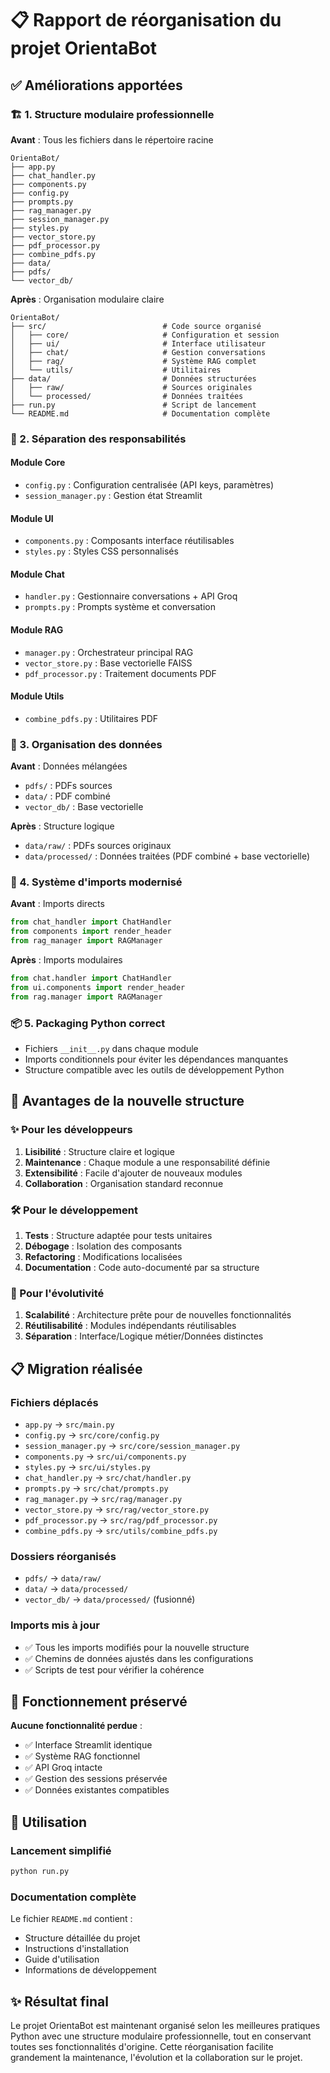 # 📋 Rapport de réorganisation du projet OrientaBot

## ✅ Améliorations apportées

### 🏗️ 1. Structure modulaire professionnelle

**Avant** : Tous les fichiers dans le répertoire racine
```
OrientaBot/
├── app.py
├── chat_handler.py
├── components.py
├── config.py
├── prompts.py
├── rag_manager.py
├── session_manager.py
├── styles.py
├── vector_store.py
├── pdf_processor.py
├── combine_pdfs.py
├── data/
├── pdfs/
└── vector_db/
```

**Après** : Organisation modulaire claire
```
OrientaBot/
├── src/                          # Code source organisé
│   ├── core/                     # Configuration et session
│   ├── ui/                       # Interface utilisateur
│   ├── chat/                     # Gestion conversations
│   ├── rag/                      # Système RAG complet
│   └── utils/                    # Utilitaires
├── data/                         # Données structurées
│   ├── raw/                      # Sources originales
│   └── processed/                # Données traitées
├── run.py                        # Script de lancement
└── README.md                     # Documentation complète
```

### 🔧 2. Séparation des responsabilités

#### Module **Core**
- `config.py` : Configuration centralisée (API keys, paramètres)
- `session_manager.py` : Gestion état Streamlit

#### Module **UI** 
- `components.py` : Composants interface réutilisables
- `styles.py` : Styles CSS personnalisés

#### Module **Chat**
- `handler.py` : Gestionnaire conversations + API Groq
- `prompts.py` : Prompts système et conversation

#### Module **RAG**
- `manager.py` : Orchestrateur principal RAG
- `vector_store.py` : Base vectorielle FAISS
- `pdf_processor.py` : Traitement documents PDF

#### Module **Utils**
- `combine_pdfs.py` : Utilitaires PDF

### 📁 3. Organisation des données

**Avant** : Données mélangées
- `pdfs/` : PDFs sources
- `data/` : PDF combiné
- `vector_db/` : Base vectorielle

**Après** : Structure logique
- `data/raw/` : PDFs sources originaux
- `data/processed/` : Données traitées (PDF combiné + base vectorielle)

### 🔗 4. Système d'imports modernisé

**Avant** : Imports directs
```python
from chat_handler import ChatHandler
from components import render_header
from rag_manager import RAGManager
```

**Après** : Imports modulaires
```python
from chat.handler import ChatHandler
from ui.components import render_header
from rag.manager import RAGManager
```

### 📦 5. Packaging Python correct

- Fichiers `__init__.py` dans chaque module
- Imports conditionnels pour éviter les dépendances manquantes
- Structure compatible avec les outils de développement Python

## 🚀 Avantages de la nouvelle structure

### ✨ Pour les développeurs
1. **Lisibilité** : Structure claire et logique
2. **Maintenance** : Chaque module a une responsabilité définie
3. **Extensibilité** : Facile d'ajouter de nouveaux modules
4. **Collaboration** : Organisation standard reconnue

### 🛠️ Pour le développement
1. **Tests** : Structure adaptée pour tests unitaires
2. **Débogage** : Isolation des composants
3. **Refactoring** : Modifications localisées
4. **Documentation** : Code auto-documenté par sa structure

### 🔄 Pour l'évolutivité
1. **Scalabilité** : Architecture prête pour de nouvelles fonctionnalités
2. **Réutilisabilité** : Modules indépendants réutilisables
3. **Séparation** : Interface/Logique métier/Données distinctes

## 📋 Migration réalisée

### Fichiers déplacés
- `app.py` → `src/main.py`
- `config.py` → `src/core/config.py`
- `session_manager.py` → `src/core/session_manager.py`
- `components.py` → `src/ui/components.py`
- `styles.py` → `src/ui/styles.py`
- `chat_handler.py` → `src/chat/handler.py`
- `prompts.py` → `src/chat/prompts.py`
- `rag_manager.py` → `src/rag/manager.py`
- `vector_store.py` → `src/rag/vector_store.py`
- `pdf_processor.py` → `src/rag/pdf_processor.py`
- `combine_pdfs.py` → `src/utils/combine_pdfs.py`

### Dossiers réorganisés
- `pdfs/` → `data/raw/`
- `data/` → `data/processed/`
- `vector_db/` → `data/processed/` (fusionné)

### Imports mis à jour
- ✅ Tous les imports modifiés pour la nouvelle structure
- ✅ Chemins de données ajustés dans les configurations
- ✅ Scripts de test pour vérifier la cohérence

## 🎯 Fonctionnement préservé

**Aucune fonctionnalité perdue** :
- ✅ Interface Streamlit identique
- ✅ Système RAG fonctionnel
- ✅ API Groq intacte
- ✅ Gestion des sessions préservée
- ✅ Données existantes compatibles

## 🚀 Utilisation

### Lancement simplifié
```bash
python run.py
```

### Documentation complète
Le fichier `README.md` contient :
- Structure détaillée du projet
- Instructions d'installation
- Guide d'utilisation
- Informations de développement

## ✨ Résultat final

Le projet OrientaBot est maintenant organisé selon les meilleures pratiques Python avec une structure modulaire professionnelle, tout en conservant toutes ses fonctionnalités d'origine. Cette réorganisation facilite grandement la maintenance, l'évolution et la collaboration sur le projet.